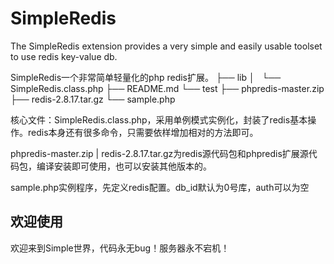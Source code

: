 # SimpleRedis
The SimpleRedis extension provides a very simple and easily usable toolset to use redis key-value db.

SimpleRedis一个非常简单轻量化的php redis扩展。
├── lib
│   └── SimpleRedis.class.php
├── README.md
└── test
    ├── phpredis-master.zip
    ├── redis-2.8.17.tar.gz
    └── sample.php

核心文件：SimpleRedis.class.php，采用单例模式实例化，封装了redis基本操作。redis本身还有很多命令，只需要依样增加相对的方法即可。

phpredis-master.zip | redis-2.8.17.tar.gz为redis源代码包和phpredis扩展源代码包，编译安装即可使用，也可以安装其他版本的。

sample.php实例程序，先定义redis配置。db_id默认为0号库，auth可以为空


## 欢迎使用
欢迎来到Simple世界，代码永无bug！服务器永不宕机！
